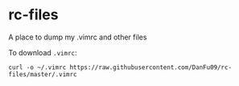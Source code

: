 # rc-files
A place to dump my .vimrc and other files

To download `.vimrc`:
```
curl -o ~/.vimrc https://raw.githubusercontent.com/DanFu09/rc-files/master/.vimrc
```
